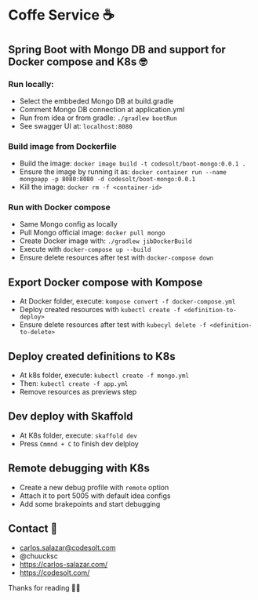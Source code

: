 # Coffe Service ☕️
## Spring Boot with Mongo DB and support for Docker compose and K8s 🤓

### Run locally:
* Select the embbeded Mongo DB at build.gradle
* Comment Mongo DB connection at application.yml
* Run from idea or from gradle: `./gradlew bootRun`
* See swagger UI at: `localhost:8080`

### Build image from Dockerfile
* Build the image: `docker image build -t codesolt/boot-mongo:0.0.1 .`
* Ensure the image by running it as: 
`docker container run --name mongoapp -p 8080:8080 -d codesolt/boot-mongo:0.0.1`
* Kill the image: `docker rm -f <container-id>` 

### Run with Docker compose
* Same Mongo config as locally
* Pull Mongo official image: `docker pull mongo`
* Create Docker image with: `./gradlew jibDockerBuild`
* Execute with `docker-compose up --build`
* Ensure delete resources after test with `docker-compose down`

## Export Docker compose with Kompose
* At Docker folder, execute: `kompose convert -f docker-compose.yml`
* Deploy created resources with `kubectl create -f <definition-to-deploy>`
* Ensure delete resources after test with `kubecyl delete -f <definition-to-delete>`

## Deploy created definitions to K8s
* At k8s folder, execute: `kubectl create -f mongo.yml`
* Then: `kubectl create -f app.yml`
* Remove resources as previews step

## Dev deploy with Skaffold
* At K8s folder, execute: `skaffold dev`
* Press `Cmmnd + C` to finish dev delploy

## Remote debugging with K8s
* Create a new debug profile with `remote` option
* Attach it to port 5005 with default idea configs
* Add some brakepoints and start debugging

## Contact 📩
* carlos.salazar@codesolt.com
* @chuucksc
* https://carlos-salazar.com/
* https://codesolt.com/

Thanks for reading 👍🏾